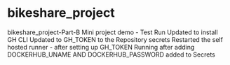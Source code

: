 # bikeshare_project
bikeshare_project-Part-B
Mini project demo - Test Run
Updated to install GH CLI
Updated to GH_TOKEN to the Repository secrets
Restarted the self hosted runner - after setting up GH_TOKEN
Running after adding DOCKERHUB_UNAME AND DOCKERHUB_PASSWORD added to Secrets